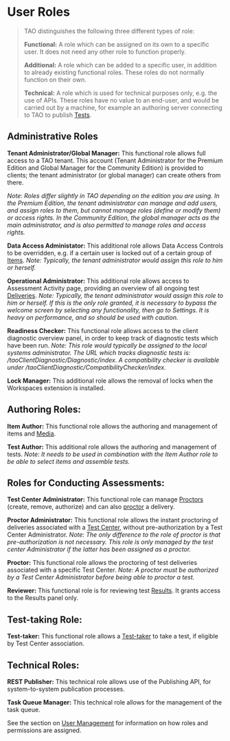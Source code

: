 <!--
created_at: 2018-11-05
authors:         
    - "Catherine Pease"
--> 

# User Roles


>TAO distinguishes the following three different types of role:
>
>**Functional:** A role which can be assigned on its own to a specific user. It does not need any other role to function properly.
>
>**Additional:** A role which can be added to a specific user, in addition to already existing functional roles. These roles do not normally function on their own.
>
>**Technical:** A role which is used for technical purposes only, e.g. the use of APIs. These roles have no value to an end-user, and would be carried out by a machine, for example an authoring server connecting to TAO to publish [Tests](../appendix/glossary.md#test).



## Administrative Roles

**Tenant Administrator/Global Manager:** This functional role allows full access to a TAO tenant. This account (Tenant Administrator for the Premium Edition and Global Manager for the Community Edition) is provided to clients; the tenant administrator (or global manager) can create others from there. 

*Note: Roles differ slightly in TAO depending on the edition you are using. In the Premium Edition, the tenant administrator can manage and add users, and assign roles to them, but cannot manage roles (define or modify them) or access rights. In the Community Edition, the global manager acts as the main administrator, and is also permitted to manage roles and access rights.*


**Data Access Administator:** This additional role allows Data Access Controls to be overridden, e.g. if a certain user is locked out of a certain group of [Items](../appendix/glossary.md#item). *Note: Typically, the tenant administrator would assign this role to him or herself.*

**Operational Administrator:** This additional role allows access to Assessment Activity page, providing an overview of all ongoing test [Deliveries](../appendix/glossary.md#delivery). *Note: Typically, the tenant administrator would assign this role to him or herself. If this is the only role granted, it is necessary to bypass the welcome screen by selecting any functionality, then go to Settings. It is heavy on performance, and so should be used with caution.*

**Readiness Checker:** This functional role allows access to the client diagnostic overview panel, in order to keep track of diagnostic tests which have been run. *Note: This role would typically be assigned to the local systems administrator. The URL which tracks diagnostic tests is: /taoClientDiagnostic/Diagnostic/index. A compatibility checker is available under /taoClientDiagnostic/CompatibilityChecker/index.*

**Lock Manager:** This additional role allows the removal of locks when the Workspaces extension is installed.


## Authoring Roles:

**Item Author:** This functional role allows the authoring and management of items and [Media](../media/media-manager.md).

**Test Author:** This additional role allows the authoring and management of tests. *Note: It needs to be used in combination with the Item Author role to be able to select items and assemble tests.*

## Roles for Conducting Assessments:

**Test Center Administrator:** This functional role can manage [Proctors](../appendix/glossary.md#proctor) (create, remove, authorize) and can also [proctor](../test-center/proctoring.md) a delivery.

**Proctor Administrator:** This functional role allows the instant proctoring of deliveries associated with a [Test Center](../appendix/glossary.md#test-center), without pre-authorization by a Test Center Administrator. *Note: The only difference to the role of proctor is that pre-authorization is not necessary. This role is only managed by the test center Administrator if the latter has been assigned as a proctor.*

**Proctor:** This functional role allows the proctoring of test deliveries associated with a specific Test Center. *Note: A proctor must be authorized by a Test Center Administrator before being able to proctor a test.*

**Reviewer:** This functional role is for reviewing test [Results](../appendix/glossary.md#results). It grants access to the Results panel only.

## Test-taking Role:

**Test-taker:** This functional role allows a [Test-taker](../appendix/glossary.md#test-taker) to take a test, if eligible by Test Center association.

## Technical Roles:

**REST Publisher:** This technical role allows use of the Publishing API, for system-to-system publication processes.

**Task Queue Manager:** This technical role allows for the management of the task queue.

See the section on [User Management](../administrative-features/user-management.md) for information on how roles and permissions are assigned.


